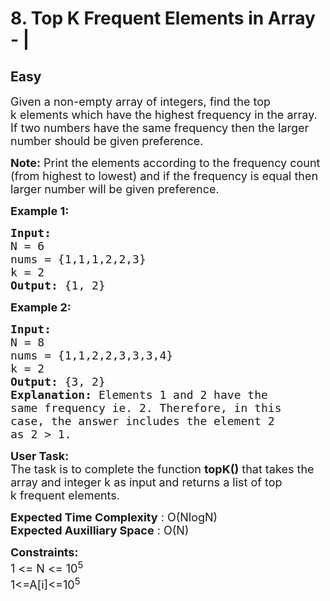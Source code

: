 # 8. Top K Frequent Elements in Array - |
## Easy 
<div class="problem-statement">
                <p></p><p><span style="font-size:18px">Given a non-empty array of integers, find the top k&nbsp;elements which have the highest frequency in the array. If two numbers have the same frequency then the larger number should be given preference.&nbsp;</span></p>

<p><span style="font-size:18px"><strong>Note:</strong> Print the elements according to the frequency count (from highest to lowest) and if the frequency is equal then larger number will be given preference.</span></p>

<p><span style="font-size:18px"><strong>Example 1:</strong></span></p>

<pre><span style="font-size:18px"><strong>Input:</strong>
N = 6
nums = {1,1,1,2,2,3}
k = 2
<strong>Output: </strong>{1, 2}</span>
</pre>

<p><span style="font-size:18px"><strong>Example 2:</strong></span></p>

<pre><span style="font-size:18px"><strong>Input:</strong>
N = 8
nums = {1,1,2,2,3,3,3,4}
k = 2
<strong>Output: </strong>{3, 2}<strong>
Explanation: </strong>Elements 1 and 2 have the
same frequency ie. 2. Therefore, in this
case, the answer includes the element 2
as 2 &gt; 1.</span></pre>

<p><span style="font-size:18px"><strong>User Task:</strong><br>
The task is to complete the function <strong>topK()</strong> that takes the array and integer k&nbsp;as input and returns a list of top k&nbsp;frequent elements.</span></p>

<p><span style="font-size:18px"><strong>Expected Time Complexity</strong> : O(NlogN)<br>
<strong>Expected Auxilliary Space</strong> : O(N)</span></p>

<p><span style="font-size:18px"><strong>Constraints: </strong></span><br>
<span style="font-size:18px">1 &lt;= N &lt;= 10<sup>5</sup><br>
1&lt;=A[i]&lt;=10<sup>5</sup></span></p>
 <p></p>
            </div>
